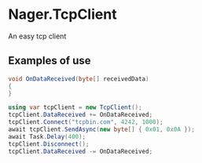 # Nager.TcpClient

An easy tcp client


## Examples of use
```cs
void OnDataReceived(byte[] receivedData)
{
}

using var tcpClient = new TcpClient();
tcpClient.DataReceived += OnDataReceived;
tcpClient.Connect("tcpbin.com", 4242, 1000);
await tcpClient.SendAsync(new byte[] { 0x01, 0x0A });
await Task.Delay(400);
tcpClient.Disconnect();
tcpClient.DataReceived -= OnDataReceived;
```